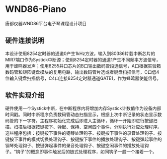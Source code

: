 # WND86-Piano

唐都仪器WND86平台电子琴课程设计项目

## 硬件连接说明

本设计使用8254定时器的通道0产生1kHz方波，输入到80386片载中断芯片的MIR7端口作为Systick中断源；使用8254定时器的通道1产生不同频率方波信号，用于蜂鸣器发声；使用8255并口芯片的B口输出数码管段选信号，A口根据实验箱数码管和矩阵键盘模块的复用电路，输出数码管片选或者键盘扫描信号，C口低4位输入键盘扫描信号，C4口连接8254定时器通道GATE1，作为蜂鸣器使能信号。

## 软件实现介绍

硬件使用一个Systick中断，在中断程序内将增加内存Systick计数值作为设备内部时间戳。同时中断程序负责数码管动态扫描显示，根据上次中断记录的状态显示数码管的下一字符。主程序初始化完成后即进入主循环，循环一开始即进行按键扫描，扫描后根据按键按下、弹起、保持、空闲四个事件，分别执行对应处理程序。这些程序包括：按键按下事件的钢琴处理钩子、按键按下事件的录音处理钩子、按键按下事件的模式切换处理钩子、按键按下事件的播放处理钩子、按键弹起事件的钢琴处理钩子、按键弹起事件的录音处理钩子、按键空闲事件的播放处理钩子。“钩子”的概念即事件触发后的链式处理程序，如同钩子一般一个接着一个。
